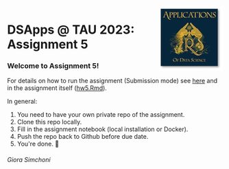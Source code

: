 <img src="images/DSApps_logo_small.jpg" align="right" />

# DSApps @ TAU 2023: Assignment 5

### Welcome to Assignment 5!

For details on how to run the assignment (Submission mode) see [here](https://github.com/DSApps-2023/Class_Slides/blob/main/Apps_of_DS_HW.pdf) and in the assignment itself ([hw5.Rmd](hw5.Rmd)).

In general:

1. You need to have your own private repo of the assignment.
2. Clone this repo locally.
3. Fill in the assignment notebook (local installation or Docker).
4. Push the repo back to Github before due date.
5. You're done. :nail_care:

###### Giora Simchoni